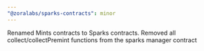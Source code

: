 ```yaml
---
"@zoralabs/sparks-contracts": minor
---
```


Renamed Mints contracts to Sparks contracts. Removed all collect/collectPremint functions from the sparks manager contract
